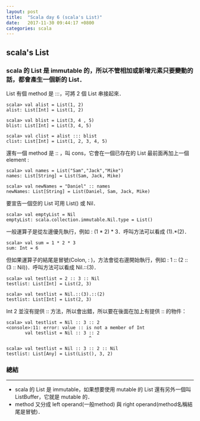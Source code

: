 ```yaml
---
layout: post
title:  "Scala day 6 (scala's List)"
date:   2017-11-30 09:44:17 +0800
categories: scala
---
```


## scala's List
### scala 的 List 是 **immutable** 的，所以不管相加或新增元素只要變動的話，都會產生一個新的 List．
List 有個 method 是 :::，可將 2 個 List 串接起來．

```console
scala> val alist = List(1, 2)
alist: List[Int] = List(1, 2)

scala> val blist = List(3, 4 , 5)
blist: List[Int] = List(3, 4, 5)

scala> val clist = alist ::: blist
clist: List[Int] = List(1, 2, 3, 4, 5)
```

還有一個 method 是 :: ，叫 cons，它會在一個已存在的 List 最前面再加上一個 element :  

```console
scala> val names = List("Sam","Jack","Mike")
names: List[String] = List(Sam, Jack, Mike)

scala> val newNames = "Daniel" :: names
newNames: List[String] = List(Daniel, Sam, Jack, Mike)
```
要宣告一個空的 List 可用 List() 或 Nil．
```console
scala> val emptyList = Nil
emptyList: scala.collection.immutable.Nil.type = List()
```

一般運算子是從左邊優先執行，例如 : (1 * 2) * 3．呼叫方法可以看成 (1).*(2)．

```console
scala> val sum = 1 * 2 * 3
sum: Int = 6
```

但如果運算子的結尾是冒號(Colon, : )，方法會從右邊開始執行，例如 : 1 :: (2 :: (3 :: Nil))．呼叫方法可以看成 Nil.::(3)．

```console
scala> val testlist = 2 :: 3 :: Nil
testlist: List[Int] = List(2, 3)

scala> val testlist = Nil.::(3).::(2)
testlist: List[Int] = List(2, 3)
```
Int 2 並沒有提供 :: 方法，所以會出錯，所以要在後面在加上有提供 :: 的物件：

```console
scala> val testlist = Nil :: 3 :: 2
<console>:11: error: value :: is not a member of Int
       val testlist = Nil :: 3 :: 2
                               ^

scala> val testlist = Nil :: 3 :: 2 :: Nil
testlist: List[Any] = List(List(), 3, 2)
```


### 總結
- - -
* scala 的 List 是 immutable，如果想要使用 mutable 的 List 還有另外一個叫 ListBuffer，它就是 mutable 的．
* method 又分成 left operand(一般method) 與 right operand(method名稱結尾是冒號)．




